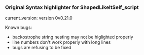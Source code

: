 ### Original Syntax highlighter for ShapedLikeItSelf_script
current_version: version 0v0.21.0

Known bugs:
* backostrophe string nesting may not be higlighted properly
* line numbers don't work properly with long lines
* bugs are refusing to be fixed

